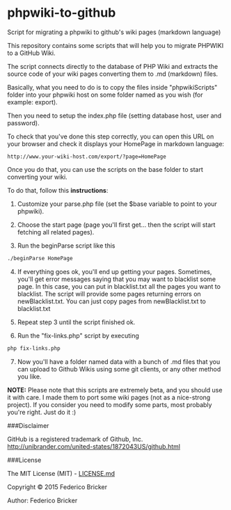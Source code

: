 # phpwiki-to-github
Script for migrating a phpwiki to github's wiki pages (markdown language)

This repository contains some scripts that will help you to migrate PHPWIKI to a GitHub Wiki.

The script connects directly to the database of PHP Wiki and extracts the source code of your wiki pages converting them to .md (markdown) files.

Basically, what you need to do is to copy the files inside "phpwikiScripts" folder into your phpwiki host on some folder named as you wish (for example: export).

Then you need to setup the index.php file (setting database host, user and password).

To check that you've done this step correctly, you can open this URL on your browser and check it displays your HomePage in markdown language:
```
http://www.your-wiki-host.com/export/?page=HomePage
```

Once you do that, you can use the scripts on the base folder to start converting your wiki.

To do that, follow this **instructions**:

1. Customize your parse.php file (set the $base variable to point to your phpwiki).

2. Choose the start page (page you'll first get... then the script will start fetching all related pages).

3. Run the beginParse script like this
```bash
./beginParse HomePage
```

4. If everything goes ok, you'll end up getting your pages. Sometimes, you'll get error messages saying that you may want to blacklist some page.
In this case, you can put in blacklist.txt all the pages you want to blacklist.
The script will provide some pages returning errors on newBlacklist.txt. You can just copy pages from newBlacklist.txt to blacklist.txt

5. Repeat step 3 until the script finished ok.

6. Run the "fix-links.php" script by executing
```bash
php fix-links.php
```

7. Now you'll have a folder named data with a bunch of .md files that you can upload to Github Wikis using some git clients, or any other method you like.

**NOTE:** Please note that this scripts are extremely beta, and you should use it with care. I made them to port some wiki pages (not as a nice-strong project).
If you consider you need to modify some parts, most probably you're right. Just do it :)

###Disclaimer

GitHub is a registered trademark of Github, Inc.
http://unibrander.com/united-states/1872043US/github.html

###License

The MIT License (MIT) - [LICENSE.md](LICENSE.md)

Copyright &copy; 2015 Federico Bricker

Author: Federico Bricker
